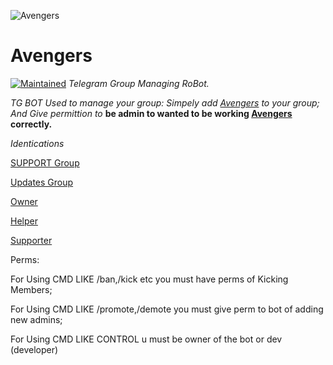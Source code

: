 ![Avengers](https://telegra.ph/file/154fa8e574df83c7f9df9.jpg)
# Avengers
[![Maintained](https://img.sheilds.io/badge/badge/Maintained%3F-yes-green.svg)](https://MrHonekawa/Avengers/graphs/commit/activity)
*Telegram Group Managing RoBot.*

_TG BOT Used to manage your group:
Simpely add [Avengers](https://t.me/MarvelAvengersRoBot) to your group;
And Give permittion to_ __be admin to wanted to be working [Avengers](https://t.me/MarvelAvengersRoBot) correctly.__


*Identications*

[SUPPORT Group](https://t.me/TGBotSupport)

[Updates Group](https://t.me/TGBotLab)

[Owner](https://t.me/McCoyEddy)

[Helper](https://t.me/FaucetMaker)

[Supporter](https://t.me/Bcash_King)


Perms:


For Using CMD LIKE
/ban,/kick etc you must have perms of Kicking Members;



For Using CMD LIKE
/promote,/demote you must give perm to bot of adding new admins;<br>



For Using CMD LIKE
CONTROL u must be owner of the bot or dev (developer)<br>
